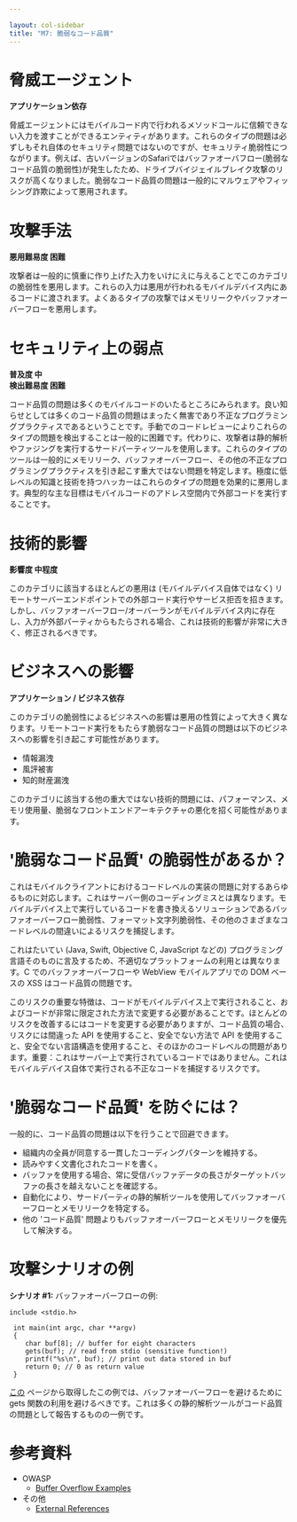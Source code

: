 ```yaml
---

layout: col-sidebar
title: "M7: 脆弱なコード品質"
---
```


# 脅威エージェント

**アプリケーション依存**

脅威エージェントにはモバイルコード内で行われるメソッドコールに信頼できない入力を渡すことができるエンティティがあります。これらのタイプの問題は必ずしもそれ自体のセキュリティ問題ではないのですが、セキュリティ脆弱性につながります。例えば、古いバージョンのSafariではバッファオーバフロー(脆弱なコード品質の脆弱性)が発生したため、ドライブバイジェイルブレイク攻撃のリスクが高くなりました。脆弱なコード品質の問題は一般的にマルウェアやフィッシング詐欺によって悪用されます。

# 攻撃手法

**悪用難易度 困難**

攻撃者は一般的に慎重に作り上げた入力をいけにえに与えることでこのカテゴリの脆弱性を悪用します。これらの入力は悪用が行われるモバイルデバイス内にあるコードに渡されます。よくあるタイプの攻撃ではメモリリークやバッファオーバーフローを悪用します。

# セキュリティ上の弱点

**普及度 中** <br />
**検出難易度 困難**

コード品質の問題は多くのモバイルコードのいたるところにみられます。良い知らせとしては多くのコード品質の問題はまったく無害であり不正なプログラミングプラクティスであるということです。手動でのコードレビューによりこれらのタイプの問題を検出することは一般的に困難です。代わりに、攻撃者は静的解析やファジングを実行するサードパーティツールを使用します。これらのタイプのツールは一般的にメモリリーク、バッファオーバーフロー、その他の不正なプログラミングプラクティスを引き起こす重大ではない問題を特定します。極度に低レベルの知識と技術を持つハッカーはこれらのタイプの問題を効果的に悪用します。典型的な主な目標はモバイルコードのアドレス空間内で外部コードを実行することです。

# 技術的影響

**影響度 中程度**

このカテゴリに該当するほとんどの悪用は (モバイルデバイス自体ではなく) リモートサーバーエンドポイントでの外部コード実行やサービス拒否を招きます。しかし、バッファオーバーフロー/オーバーランがモバイルデバイス内に存在し、入力が外部パーティからもたらされる場合、これは技術的影響が非常に大きく、修正されるべきです。

# ビジネスへの影響

**アプリケーション / ビジネス依存**


このカテゴリの脆弱性によるビジネスへの影響は悪用の性質によって大きく異なります。リモートコード実行をもたらす脆弱なコード品質の問題は以下のビジネスへの影響を引き起こす可能性があります。
- 情報漏洩
- 風評被害
- 知的財産漏洩

このカテゴリに該当する他の重大ではない技術的問題には、パフォーマンス、メモリ使用量、脆弱なフロントエンドアーキテクチャの悪化を招く可能性があります。

# '脆弱なコード品質' の脆弱性があるか？

これはモバイルクライアントにおけるコードレベルの実装の問題に対するあらゆるものに対応します。これはサーバー側のコーディングミスとは異なります。モバイルデバイス上で実行しているコードを書き換えるソリューションであるバッファオーバーフロー脆弱性、フォーマット文字列脆弱性、その他のさまざまなコードレベルの間違いによるリスクを捕捉します。

これはたいてい (Java, Swift, Objective C, JavaScript などの) プログラミング言語そのものに言及するため、不適切なプラットフォームの利用とは異なります。C でのバッファオーバーフローや WebView モバイルアプリでの DOM ベースの XSS はコード品質の問題です。

このリスクの重要な特徴は、コードがモバイルデバイス上で実行されること、およびコードが非常に限定された方法で変更する必要があることです。ほとんどのリスクを改善するにはコードを変更する必要がありますが、コード品質の場合、リスクには間違った API を使用すること、安全でない方法で API を使用すること、安全でない言語構造を使用すること、そのほかのコードレベルの問題があります。重要：これはサーバー上で実行されているコードではありません。これはモバイルデバイス自体で実行される不正なコードを捕捉するリスクです。

# '脆弱なコード品質' を防ぐには？

一般的に、コード品質の問題は以下を行うことで回避できます。

- 組織内の全員が同意する一貫したコーディングパターンを維持する。
- 読みやすく文書化されたコードを書く。
- バッファを使用する場合、常に受信バッファデータの長さがターゲットバッファの長さを越えないことを確認する。
- 自動化により、サードパーティの静的解析ツールを使用してバッファオーバーフローとメモリリークを特定する。
- 他の 'コード品質' 問題よりもバッファオーバーフローとメモリリークを優先して解決する。

# 攻撃シナリオの例

**シナリオ #1:** バッファオーバーフローの例:

```
include <stdio.h>

 int main(int argc, char **argv)
 {
    char buf[8]; // buffer for eight characters
    gets(buf); // read from stdio (sensitive function!)
    printf("%s\n", buf); // print out data stored in buf
    return 0; // 0 as return value
 }
```
 
[この](https://www.owasp.org/index.php/Buffer_overflow_attack) ページから取得したこの例では、バッファオーバーフローを避けるために gets 関数の利用を避けるべきです。これは多くの静的解析ツールがコード品質の問題として報告するものの一例です。

# 参考資料

- OWASP
  - [Buffer Overflow Examples](https://www.owasp.org/index.php/Buffer_overflow_attack)
- その他
  - [External References](http://cwe.mitre.org/)
